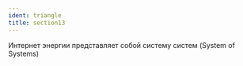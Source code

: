 ```yaml
---
ident: triangle
title: section13
---
```


Интернет энергии представляет собой систему систем (System of Systems)